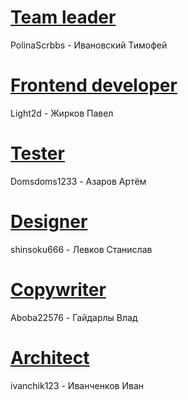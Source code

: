 # <a href="https://github.com/Gru-corp/Null/tree/backend">Team leader</a>
PolinaScrbbs - Ивановский Тимофей
# <a href="https://github.com/Gru-corp/Null/tree/frontend">Frontend developer</a>
Light2d - Жирков Павел
# <a href="https://github.com/Gru-corp/Null/tree/tester">Tester</a>
Domsdoms1233 - Азаров Артём
# <a href="https://github.com/Gru-corp/Null/tree/designer">Designer</a>
shinsoku666 - Левков Станислав
# <a href="https://github.com/Gru-corp/Null/tree/copywriter">Copywriter</a>
Aboba22576 - Гайдарлы Влад
# <a href="https://github.com/Gru-corp/Null/tree/architect">Architect</a>
ivanchik123 - Иванченков Иван


